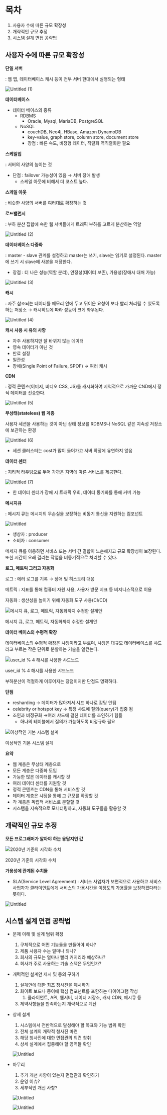 # 목차

1. 사용자 수에 따른 규모 확장성
2. 개략적인 규모 추정
3. 시스템 설계 면접 공략법

## 사용자 수에 따른 규모 확장성

**단일 서버**

: 웹 앱, 데이터베이스 캐시 등이 전부 서버 한대에서 실행되는 형태

![Untitled (1)](https://github.com/garamssi/System-Design-Interview/assets/82668050/c58ff3e0-e672-4731-b40c-3578069a3e76)


**데이터베이스**

- 데이터 베이스의 종류
    - RDBMS
        - Oracle, Mysql, MariaDB, PostgreSQL
    - NoSQL
        - couchDB, Neo4j, HBase, Amazon DynamoDB
        - key-value, graph store, column store, document store
        - 장점 : 빠른 속도, 비정형 데이터, 직렬화 역직렬화만 필요

**스케일업**

: 서버의 사양의 높이는 것

- 단점 : failover 가능성이 있음 → 서버 장애 발생
    - 스케일 아웃에 비해서 더 코스트 높다.

**스케일 아웃**

: 비슷한 사양의 서버를 여러대로 확장하는 것

**로드밸런서**

: 부하 분산 집합에 속한 웹 서버들에게 트래픽 부하를 고르게 분산하는 역할

![Untitled (2)](https://github.com/garamssi/System-Design-Interview/assets/82668050/927f6b60-7f9b-4180-b99e-587cf12b4b93)

**데이터베이스 다중화**

: master - slave 관계를 설정하고 master는 쓰기, slave는 읽기로 설정된다. master에 쓰기 시 slave에 사본을 저장한다.

- 장점 : 더 나은 성능(역할 분리), 안정성(데이터 보존), 가용성(장애시 대처 가능)

![Untitled (3)](https://github.com/garamssi/System-Design-Interview/assets/82668050/28029a09-93b5-4346-a637-565ab36e9228)

**캐시**

: 자주 참조되는 데이터를 메모리 안에 두고 뒤이은 요청이 보다 빨리 처리될 수 있도록 하는 저장소 → 캐시히트에 따라 성능이 크게 좌우된다.

![Untitled (4)](https://github.com/garamssi/System-Design-Interview/assets/82668050/26dcca08-f787-47d7-b2ad-829f5789ff35)


**캐시 사용 시 유의 사항**

- 자주 사용하지만 잘 바뀌지 않는 데이터
- 영속 데이터가 아닌 것
- 만료 설정
- 일관성
- 장애(Single Point of Failure, SPOF) → 여러 캐시

**CDN**

: 정적 콘텐츠(이미지, 비디오 CSS, JS)를 캐시화하여 지역적으로 가까운 CND에서 정적 데이터를 전송한다.

![Untitled (5)](https://github.com/garamssi/System-Design-Interview/assets/82668050/9f16c2b5-5cf6-49e9-88bb-735f332fe110)

**무상태(stateless) 웹 계층**

사용자 세션을 사용하는 것이 아닌 상태 정보를 RDBMS나 NoSQL 같은 지속성 저장소에 보관하는 환경

![Untitled (6)](https://github.com/garamssi/System-Design-Interview/assets/82668050/7348fac4-267c-48c4-b30e-03c9b2649ed6)

- 세션 클러스터는 cost가 많이 들어가고 서버 확장에 유연하지 않음

**데이터 센터**

: 지리적 라우팅으로 두어 가까운 지역에 따른 서비스를 제공한다.

![Untitled (7)](https://github.com/garamssi/System-Design-Interview/assets/82668050/a8ced3b8-99c6-4626-aca7-b9a86bbd3e7c)


- 한 데이터 센터가 장애 시 트래픽 우회, 데이터 동기화를 통해 커버 가능

**메시지큐**

: 메시지 큐는 메시지의 무손실을 보장하는 비동기 통신을 지원하는 컴포넌트

![Untitled](https://prod-files-secure.s3.us-west-2.amazonaws.com/047058ed-a19c-4dbb-b1c2-aed60cbeb350/a456832f-333d-4b74-b897-e03c77b9af08/Untitled.png)

- 생상자 : producer
- 소비자 : consumer

메세지 큐를 이용하면 서비스 또는 서버 간 결합이 느슨해지고 규모 확장성이 보장된다. 또한 시간이 오래 걸리는 작업을 비동기적으로 처리할 수 있다.

**로그, 메트릭 그리고 자동화**

로그 : 에러 로그를 기록 → 장애 및 히스토리 대응

메트릭 : 지표를 통해 컴퓨터 자원 사용, 사용자 방문 지표 등 비지니스적으로 이용

자동화 : 생산성을 높이기 위해 자동화 도구 사용(CI/CD)

![메시지 큐, 로그, 메트릭, 자동화까지 수정한 설계안](https://prod-files-secure.s3.us-west-2.amazonaws.com/047058ed-a19c-4dbb-b1c2-aed60cbeb350/e860fb90-b1ad-4daf-b892-f47c755d8347/Untitled.png)

메시지 큐, 로그, 메트릭, 자동화까지 수정한 설계안

**데이터 베이스의 수평적 확장**

데이터베이스의 수평적 확장은 샤딩이라고 부르며, 샤딩은 대규모 데이터베이스를 샤드라고 부르는 작은 단위로 분할하는 기술을 일컫는다.

![user_id % 4 해시를 사용한 샤드노드](https://prod-files-secure.s3.us-west-2.amazonaws.com/047058ed-a19c-4dbb-b1c2-aed60cbeb350/fecd3fd4-3884-4684-8b18-5b9c980948dc/Untitled.png)

user_id % 4 해시를 사용한 샤드노드

부하분산이 적절하게 이루어지는 장점이지만 단점도 명확하다.

**단점**

- resharding → 데이터가 많아져서 샤드 하나로 감당 안됨
- celebrity or hotspot key → 특정 샤드에 질의(query)가 집중 됨
- 조인과 비정규화 →여러 샤드에 걸친 데이터를 조인하기 힘듦
    - 하나의 테이블에서 질의가 가능하도록 비정규화 필요

![이상적인 기본 시스템 설계](https://prod-files-secure.s3.us-west-2.amazonaws.com/047058ed-a19c-4dbb-b1c2-aed60cbeb350/3de44357-0fdc-450e-a2d8-a3e92fd9e0dc/Untitled.png)

이상적인 기본 시스템 설계

**요약**

- 웹 계층은 무상태 계층으로
- 모든 계층은 다중화 도입
- 가능한 많은 데이터를 캐시할 것
- 여러 데이터 센터를 지원할 것
- 정적 콘텐츠는 CDN을 통해 서비스할 것
- 데이터 계층은 샤딩을 통해 그 규모를 확장할 것
- 각 계층은 독립적 서비스로 분할할 것
- 시스템을 지속적으로 모니터링하고, 자동화 도구들을 활용할 것

## 개략적인 규모 추정

**모든 프로그래머가 알아야 하는 응답지연 값**

![2020년 기준의 시각화 수치](https://prod-files-secure.s3.us-west-2.amazonaws.com/047058ed-a19c-4dbb-b1c2-aed60cbeb350/903e0973-c779-4046-a4f7-fca1e0ab75f9/Untitled.png)

2020년 기준의 시각화 수치

**가용성에 관계된 수치들**

- SLA(Service Level Agreement) : 서비스 사업자가 보편적으로 사용하고 서비스 사업자가 클라이언트에게 서비스의 가용시간을 이정도의 가용률을 보장하겠다라는 뜻이다.

![Untitled](https://prod-files-secure.s3.us-west-2.amazonaws.com/047058ed-a19c-4dbb-b1c2-aed60cbeb350/6f452925-b86f-4080-ba63-27451450a269/Untitled.png)

## 시스템 설계 면접 공략법

- 문제 이해 및 설계 범위 확정
    1. 구체적으로 어떤 기능들을 만들어야 하나?
    2. 제품 사용자 수는 얼마나 되나?
    3. 회사의 규모는 얼마나 빨리 커지리라 예상하나?
    4. 회사가 주로 사용하는 기술 스택은 무엇인가?

- 개력적인 설계안 제시 및 동의 구하기
    1. 설계안에 대한 최초 청사진을 제시하기
    2. 화이트 보드나 종이에 핵심 컴포넌트를 포함하는 다이어그램 작성
        1. 클라이언트, API, 웹서버, 데이터 저장소, 캐시 CDN, 메시큐 등
    3. 제약사항들을 만족하는지 개략적으로 계산
- 상세 설계
    1. 시스템에서 전반적으로 달성해야 할 목표와 기능 범위 확인
    2. 전체 설계의 개략적 청사진 마련
    3. 해당 청사진에 대한 면접관의 의견 청취
    4. 상세 설계에서 집중해야 할 영역들 확인

  ![Untitled](https://prod-files-secure.s3.us-west-2.amazonaws.com/047058ed-a19c-4dbb-b1c2-aed60cbeb350/9daf5452-e54c-43af-a015-0e1efa2008f7/Untitled.png)


- 마무리
    1. 추가 개선 사항이 있는지 면접관과 확인하기
    2. 운영 이슈?
    3. 세부적인 개선 사항?

  ![Untitled](https://prod-files-secure.s3.us-west-2.amazonaws.com/047058ed-a19c-4dbb-b1c2-aed60cbeb350/13540517-98c4-4398-b081-a285ca1f5ddf/Untitled.png)

  ![Untitled](https://prod-files-secure.s3.us-west-2.amazonaws.com/047058ed-a19c-4dbb-b1c2-aed60cbeb350/503d35a5-f9ca-4f64-894b-817a12ac1054/Untitled.png)

